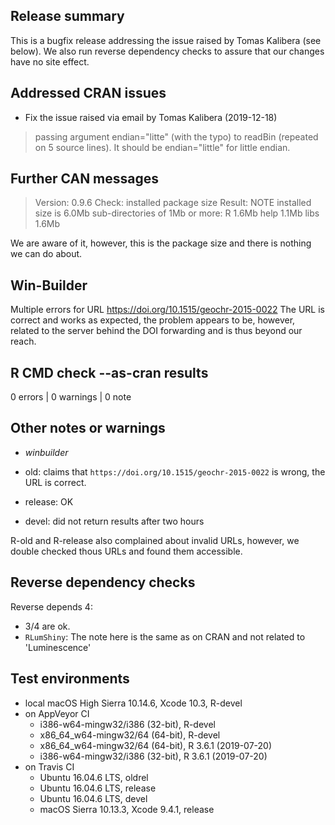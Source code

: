 ## Release summary

This is a bugfix release addressing the issue raised by Tomas Kalibera (see below).
We also run reverse dependency checks to assure that our changes have no site effect. 

## Addressed CRAN issues

* Fix the issue raised via email by Tomas Kalibera (2019-12-18)

>  passing argument endian="litte" (with the typo) to readBin (repeated on 5 source lines). 
> It should be endian="little" for little endian. 

## Further CAN messages

> Version: 0.9.6
> Check: installed package size 
> Result: NOTE 
>     installed size is 6.0Mb
>     sub-directories of 1Mb or more:
>     R 1.6Mb
>     help 1.1Mb
>     libs 1.6Mb 

We are aware of it, however, this is the package size and there is nothing we can 
do about.

## Win-Builder

Multiple errors for URL https://doi.org/10.1515/geochr-2015-0022
The URL is correct and works as expected, the problem appears to be, however, 
related to the server behind the DOI forwarding and is thus beyond our reach. 

## R CMD check --as-cran results

0 errors | 0 warnings | 0 note

## Other notes or warnings

* *winbuilder* 

* old: claims that `https://doi.org/10.1515/geochr-2015-0022` is wrong, the URL is correct.
* release: OK
* devel: did not return results after two hours

R-old and R-release also complained about invalid URLs, however, we double 
checked thous URLs and found them accessible. 

## Reverse dependency checks

Reverse depends 4: 

* 3/4 are ok. 
* `RLumShiny`: The note here is the same as on CRAN and not related to 'Luminescence'

## Test environments
* local macOS High Sierra 10.14.6, Xcode 10.3, R-devel
* on AppVeyor CI
    * i386-w64-mingw32/i386 (32-bit), R-devel
    * x86_64_w64-mingw32/64 (64-bit), R-devel
    * x86_64_w64-mingw32/64 (64-bit), R 3.6.1 (2019-07-20)
    * i386-w64-mingw32/i386 (32-bit), R 3.6.1 (2019-07-20)
* on Travis CI
    * Ubuntu 16.04.6 LTS, oldrel
    * Ubuntu 16.04.6 LTS, release
    * Ubuntu 16.04.6 LTS, devel
    * macOS Sierra 10.13.3, Xcode 9.4.1, release
